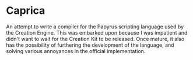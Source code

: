 # Caprica
An attempt to write a compiler for the Papyrus scripting language used by the Creation Engine. This was embarked upon because I was impatient and didn't want to wait for the Creation Kit to be released. Once mature, it also has the possibility of furthering the development of the language, and solving various annoyances in the official implementation.
